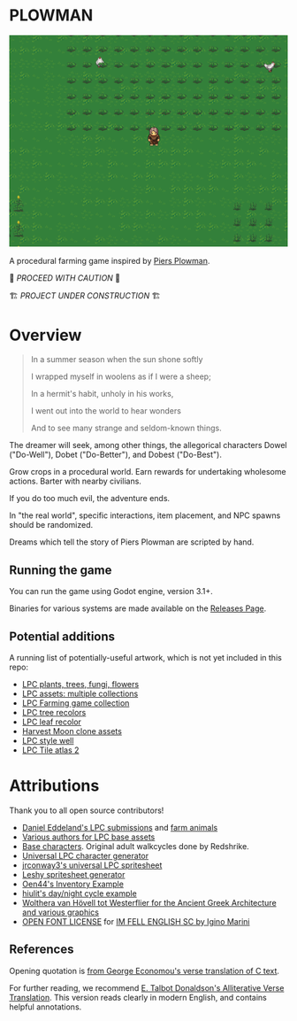 
# PLOWMAN

![PLOWMAN screenshot](/doc/screenshot.png)

A procedural farming game inspired by [Piers Plowman](https://en.wikipedia.org/wiki/Piers_Plowman).

🚧 *PROCEED WITH CAUTION* 🚧

🏗 *PROJECT UNDER CONSTRUCTION*  🏗

# Overview

> In a summer season when the sun shone softly
>
> I wrapped myself in woolens as if I were a sheep;
>
> In a hermit's habit, unholy in his works,
>
> I went out into the world to hear wonders
>
> And to see many strange and seldom-known things.

The dreamer will seek, among other things, the allegorical characters Dowel ("Do-Well"), Dobet ("Do-Better"), and Dobest ("Do-Best").

Grow crops in a procedural world. Earn rewards for undertaking wholesome actions. Barter with nearby civilians.

If you do too much evil, the adventure ends.

In "the real world", specific interactions, item placement, and NPC spawns should be randomized.

Dreams which tell the story of Piers Plowman are scripted by hand.

## Running the game

You can run the game using Godot engine, version 3.1+.

Binaries for various systems are made available on the [Releases Page](https://github.com/Terkwood/PLOWMAN/releases).

## Potential additions

A running list of potentially-useful artwork, which is not yet included in this repo:

- [LPC plants, trees, fungi, flowers](https://opengameart.org/node/80124) 
- [LPC assets: multiple collections](https://opengameart.org/content/liberated-pixel-cup-0)
- [LPC Farming game collection](https://opengameart.org/content/lpc-farming-game-collection)
- [LPC tree recolors](https://opengameart.org/content/lpc-tree-recolors)
- [LPC leaf recolor](https://opengameart.org/content/lpc-leaf-recolor)
- [Harvest Moon clone assets](https://opengameart.org/content/harvest-moon-clone-assets)
- [LPC style well](https://opengameart.org/content/lpc-style-well)
- [LPC Tile atlas 2](https://opengameart.org/content/lpc-tile-atlas2)

# Attributions

Thank you to all open source contributors!

- [Daniel Eddeland's LPC submissions](https://opengameart.org/content/lpc-farming-tilesets-magic-animations-and-ui-elements) and [farm animals](https://opengameart.org/content/lpc-style-farm-animals)
- [Various authors for LPC base assets](/lpc_base_credits.txt)
- [Base characters](https://opengameart.org/content/lpc-character-skintone-rework). Original adult walkcycles done by Redshrike.
- [Universal LPC character generator](http://gaurav.munjal.us/Universal-LPC-Spritesheet-Character-Generator/)
- [jrconway3's universal LPC spritesheet](https://github.com/jrconway3/Universal-LPC-spritesheet)
- [Leshy spritesheet generator](https://www.leshylabs.com/apps/sstool/)
- [Oen44's Inventory Example](https://github.com/Oen44/Godot-Inventory)
- [hiulit's day/night cycle example](https://github.com/hiulit/Godot-3-2D-Day-Night-Cycle)
- [Wolthera van Hövell tot Westerflier for the Ancient Greek Architecture and various graphics](https://opengameart.org/content/lpc-compatible-ancient-greek-architecture)
- [OPEN FONT LICENSE](/doc/OFL_for_IM_FELL_ENGLISH_SC.txt) for [IM FELL ENGLISH SC by Igino Marini](https://fonts.google.com/specimen/IM+Fell+English+SC?selection.family=IM+Fell+English+SC)

## References

Opening quotation is [from George Economou's verse translation of C text](http://piers.chass.ncsu.edu/resources/university.html).

For further reading, we recommend [E. Talbot Donaldson's Alliterative Verse Translation](https://www.amazon.com/Wills-vision-Plowman-William-Langland/dp/0393027724/).  This version reads clearly in modern English, and contains helpful annotations.
